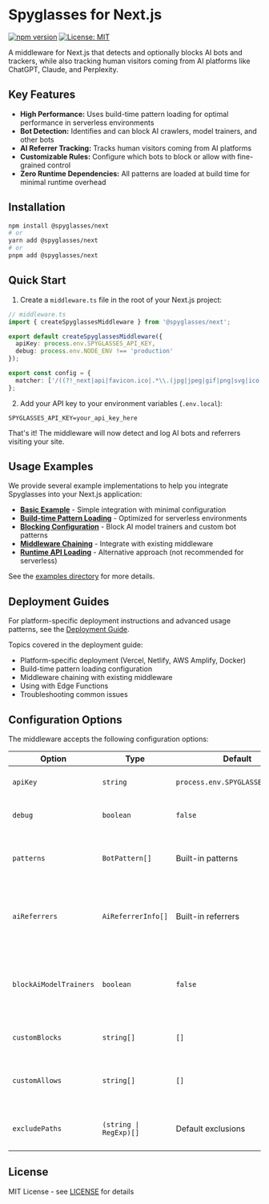 # Spyglasses for Next.js

[![npm version](https://badge.fury.io/js/@spyglasses%2Fnext.svg)](https://www.npmjs.com/package/@spyglasses/next)
[![License: MIT](https://img.shields.io/badge/License-MIT-yellow.svg)](https://opensource.org/licenses/MIT)

A middleware for Next.js that detects and optionally blocks AI bots and trackers, while also tracking human visitors coming from AI platforms like ChatGPT, Claude, and Perplexity.

## Key Features

- **High Performance:** Uses build-time pattern loading for optimal performance in serverless environments
- **Bot Detection:** Identifies and can block AI crawlers, model trainers, and other bots
- **AI Referrer Tracking:** Tracks human visitors coming from AI platforms
- **Customizable Rules:** Configure which bots to block or allow with fine-grained control
- **Zero Runtime Dependencies:** All patterns are loaded at build time for minimal runtime overhead

## Installation

```bash
npm install @spyglasses/next
# or
yarn add @spyglasses/next
# or
pnpm add @spyglasses/next
```

## Quick Start

1. Create a `middleware.ts` file in the root of your Next.js project:

```typescript
// middleware.ts
import { createSpyglassesMiddleware } from '@spyglasses/next';

export default createSpyglassesMiddleware({
  apiKey: process.env.SPYGLASSES_API_KEY,
  debug: process.env.NODE_ENV !== 'production'
});

export const config = {
  matcher: ['/((?!_next|api|favicon.ico|.*\\.(jpg|jpeg|gif|png|svg|ico|css|js)).*)'],
};
```

2. Add your API key to your environment variables (`.env.local`):

```
SPYGLASSES_API_KEY=your_api_key_here
```

That's it! The middleware will now detect and log AI bots and referrers visiting your site.

## Usage Examples

We provide several example implementations to help you integrate Spyglasses into your Next.js application:

- **[Basic Example](./examples/basic)** - Simple integration with minimal configuration
- **[Build-time Pattern Loading](./examples/build-time-loading)** - Optimized for serverless environments
- **[Blocking Configuration](./examples/with-blocking)** - Block AI model trainers and custom bot patterns
- **[Middleware Chaining](./examples/middleware-chaining)** - Integrate with existing middleware
- **[Runtime API Loading](./examples/runtime-api)** - Alternative approach (not recommended for serverless)

See the [examples directory](./examples) for more details.

## Deployment Guides

For platform-specific deployment instructions and advanced usage patterns, see the [Deployment Guide](./DEPLOYMENT.md).

Topics covered in the deployment guide:
- Platform-specific deployment (Vercel, Netlify, AWS Amplify, Docker)
- Build-time pattern loading configuration
- Middleware chaining with existing middleware
- Using with Edge Functions
- Troubleshooting common issues

## Configuration Options

The middleware accepts the following configuration options:

| Option | Type | Default | Description |
|--------|------|---------|-------------|
| `apiKey` | `string` | `process.env.SPYGLASSES_API_KEY` | Your Spyglasses API key |
| `debug` | `boolean` | `false` | Enable debug logging |
| `patterns` | `BotPattern[]` | Built-in patterns | Custom bot patterns to use (loaded at build time) |
| `aiReferrers` | `AiReferrerInfo[]` | Built-in referrers | Custom AI referrer patterns to use (loaded at build time) |
| `blockAiModelTrainers` | `boolean` | `false` | Whether to block AI model trainers (GPTBot, Claude, etc.) |
| `customBlocks` | `string[]` | `[]` | Custom patterns to block |
| `customAllows` | `string[]` | `[]` | Custom patterns to allow (overrides blocks) |
| `excludePaths` | `(string \| RegExp)[]` | Default exclusions | Paths to exclude from monitoring |

## License

MIT License - see [LICENSE](LICENSE) for details 